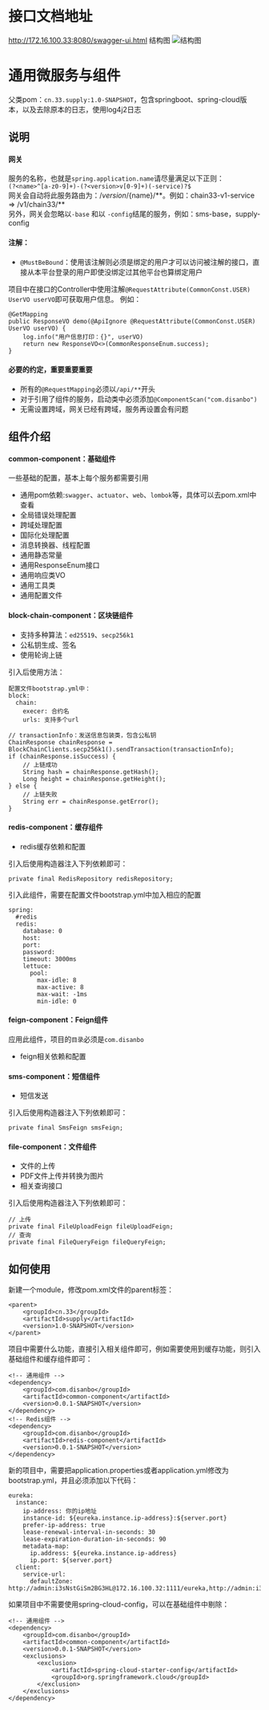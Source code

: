 # 接口文档地址
http://172.16.100.33:8080/swagger-ui.html
结构图
![结构图](http://122.224.124.250:10080/fdfs/test/M00/00/2B/rBBkE1vhkYKADYDnAAFUjzw_L2w243.png)

# 通用微服务与组件
父类pom：`cn.33.supply:1.0-SNAPSHOT`，包含springboot、spring-cloud版本，以及去除原本的日志，使用log4j2日志

## 说明
#### 网关
服务的名称，也就是`spring.application.name`请尽量满足以下正则：  
`(?<name>^[a-z0-9]+)-(?<version>v[0-9]+)(-service)?$`  
网关会自动将此服务路由为：/${version}/${name}/**。例如：chain33-v1-service => /v1/chain33/\**  
另外，网关会忽略以`-base` 和以 `-config`结尾的服务，例如：sms-base，supply-config

#### 注解：
* `@MustBeBound`：使用该注解则必须是绑定的用户才可以访问被注解的接口，直接从本平台登录的用户即使没绑定过其他平台也算绑定用户

项目中在接口的Controller中使用注解`@RequestAttribute(CommonConst.USER) UserVO userVO`即可获取用户信息。
例如：
```
@GetMapping
public ResponseVO demo(@ApiIgnore @RequestAttribute(CommonConst.USER) UserVO userVO) {
    log.info("用户信息打印：{}", userVO)
    return new ResponseVO<>(CommonResponseEnum.success);
}
```

#### 必要的约定，**重要重要重要**
* 所有的`@RequestMapping`必须以`/api/**`开头
* 对于引用了组件的服务，启动类中必须添加`@ComponentScan("com.disanbo")`
* 无需设置跨域，网关已经有跨域，服务再设置会有问题

## 组件介绍 
#### common-component：基础组件
一些基础的配置，基本上每个服务都需要引用
* 通用pom依赖:`swagger`、`actuator`、`web`、`lombok`等，具体可以去pom.xml中查看
* 全局错误处理配置
* 跨域处理配置
* 国际化处理配置
* 消息转换器、线程配置
* 通用静态常量
* 通用ResponseEnum接口
* 通用响应类VO
* 通用工具类
* 通用配置文件

#### block-chain-component：区块链组件
* 支持多种算法：`ed25519`、`secp256k1`
* 公私钥生成、签名
* 使用轮询上链

引入后使用方法：
```
配置文件bootstrap.yml中：
block:
  chain:
    execer: 合约名
    urls: 支持多个url
```
```
// transactionInfo：发送信息包装类，包含公私钥
ChainResponse chainResponse = BlockChainClients.secp256k1().sendTransaction(transactionInfo);
if (chainResponse.isSuccess) {
    // 上链成功
    String hash = chainResponse.getHash();
    Long height = chainResponse.getHeight();
} else {
    // 上链失败
    String err = chainResponse.getError();
}
```

#### redis-component：缓存组件
* redis缓存依赖和配置

引入后使用构造器注入下列依赖即可：
```
private final RedisRepository redisRepository;
```

引入此组件，需要在配置文件bootstrap.yml中加入相应的配置
```
spring:
  #redis
  redis:
    database: 0
    host: 
    port: 
    password:
    timeout: 3000ms
    lettuce:
      pool:
        max-idle: 8
        max-active: 8
        max-wait: -1ms
        min-idle: 0
```

#### feign-component：Feign组件
应用此组件，项目的`目录`必须是`com.disanbo`
* feign相关依赖和配置

#### sms-component：短信组件
* 短信发送

引入后使用构造器注入下列依赖即可：
```
private final SmsFeign smsFeign;
```

#### file-component：文件组件
* 文件的上传
* PDF文件上传并转换为图片
* 相关查询接口

引入后使用构造器注入下列依赖即可：
```
// 上传
private final FileUploadFeign fileUploadFeign;
// 查询
private final FileQueryFeign fileQueryFeign;
```

## 如何使用
新建一个module，修改pom.xml文件的parent标签：
```
<parent>  
    <groupId>cn.33</groupId>  
    <artifactId>supply</artifactId>  
    <version>1.0-SNAPSHOT</version>  
</parent>
```   
项目中需要什么功能，直接引入相关组件即可，例如需要使用到缓存功能，则引入基础组件和缓存组件即可：
```
<!-- 通用组件 -->
<dependency>
    <groupId>com.disanbo</groupId>
    <artifactId>common-component</artifactId>
    <version>0.0.1-SNAPSHOT</version>
</dependency>
<!-- Redis组件 -->
<dependency>
    <groupId>com.disanbo</groupId>
    <artifactId>redis-component</artifactId>
    <version>0.0.1-SNAPSHOT</version>
</dependency>
```
新的项目中，需要把application.properties或者application.yml修改为bootstrap.yml，并且必须添加以下代码：
```
eureka:
  instance:
    ip-address: 你的ip地址
    instance-id: ${eureka.instance.ip-address}:${server.port}
    prefer-ip-address: true
    lease-renewal-interval-in-seconds: 30
    lease-expiration-duration-in-seconds: 90
    metadata-map:
      ip.address: ${eureka.instance.ip-address}
      ip.port: ${server.port}
  client:
    service-url:
      defaultZone: http://admin:i3sNstGiSm2BG3HL@172.16.100.32:1111/eureka,http://admin:i3sNstGiSm2BG3HL@172.16.100.33:1111/eureka
```
如果项目中不需要使用spring-cloud-config，可以在基础组件中剔除：
```
<!-- 通用组件 -->
<dependency>
    <groupId>com.disanbo</groupId>
    <artifactId>common-component</artifactId>
    <version>0.0.1-SNAPSHOT</version>
    <exclusions>
        <exclusion>
            <artifactId>spring-cloud-starter-config</artifactId>
            <groupId>org.springframework.cloud</groupId>
        </exclusion>
    </exclusions>
</dependency>
```